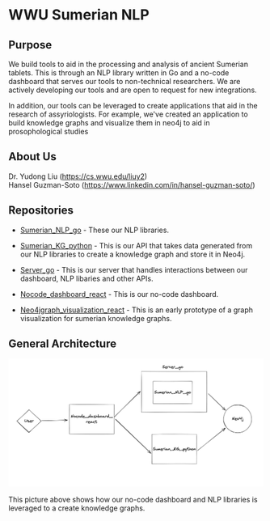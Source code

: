 # WWU Sumerian NLP

## Purpose 
We build tools to aid in the processing and analysis of ancient Sumerian tablets. This is through an NLP library written in Go and a no-code dashboard that serves our tools to non-technical researchers. We are actively developing our tools and are open to request for new integrations.

In addition, our tools can be leveraged to create applications that aid in the research of assyriologists. For example, we've created an application to build knowledge graphs and visualize them in neo4j to aid in prosophological studies

## About Us 
Dr. Yudong Liu (https://cs.wwu.edu/liuy2) </br>
Hansel Guzman-Soto (https://www.linkedin.com/in/hansel-guzman-soto/)


## Repositories

- [Sumerian_NLP_go](https://github.com/WWU-Sumerian-NLP/Sumerian_NLP_go) - These our NLP libraries.

- [Sumerian_KG_python](https://github.com/WWU-Sumerian-NLP/Sumerian_KG_python) - This is our API that takes data generated from our NLP libraries to create a knowledge graph and store it in Neo4j. 

- [Server_go](https://github.com/WWU-Sumerian-NLP/Server_go) - This is our server that handles interactions between our dashboard, NLP libaries and other APIs. 

- [Nocode_dashboard_react](https://github.com/WWU-Sumerian-NLP/Nocode_dashboard_react) - This is our no-code dashboard.

- [Neo4jgraph_visualization_react](https://github.com/WWU-Sumerian-NLP/Neo4jgraph_visualization_react) - This is an early prototype of a graph visualization for sumerian knowledge graphs.

## General Architecture 

![architecture_main](https://github.com/WWU-Sumerian-NLP/images/blob/master/complete_arch.png) 

This picture above shows how our no-code dashboard and NLP libraries is leveraged to a create knowledge graphs. 

